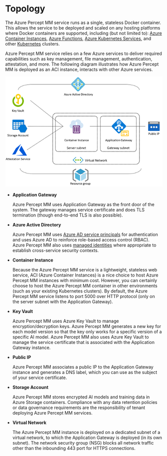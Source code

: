 # Topology

The Azure Percept MM service  runs as a single, stateless Docker container. This allows the service to be deployed and scaled on any hosting platforms where Docker containers are supported, including (but not limited to): [Azure Container Instances](https://azure.microsoft.com/en-us/services/container-instances/), [Azure Functions](https://azure.microsoft.com/en-us/services/functions/), [Azure Kubernetes Services](https://azure.microsoft.com/en-us/services/kubernetes-service), and other [Kubernetes](https://kubernetes.io/) clusters.

Azure Percept MM service relies on a few Azure services to deliver required capabilities such as key management, file management, authentication, attestation, and more. The following diagram illustrates how Azure Percept MM is deployed as an ACI instance, interacts with other Azure services.

![topology](./imgs/topology.png)

* **Application Gateway**
  
  Azure Percept MM uses Application Gateway as the front door of the system. The gateway manages service certificate and does TLS termination (though end-to-end TLS is also possible).
  
* **Azure Active Directory**
  
  Azure Percept MM uses [Azure AD service principals](https://docs.microsoft.com/en-us/azure/active-directory/develop/app-objects-and-service-principals) for authentication and uses Azure AD to reinforce role-based access control (RBAC). Azure Percept MM also uses [managed identities](https://docs.microsoft.com/en-us/azure/active-directory/managed-identities-azure-resources/overview) where appropriate to establish cross-service security contexts.

* **Container Instance**

    Because the Azure Percept MM service is a lightweight, stateless web service, ACI (Azure Container Instances) is a nice choice to host Azure Percept MM instances with minimum cost. However, you can certainly choose to host the Azure Percept MM container in other environments (such as your existing Kubernetes clusters). By default, the Azure Percept MM service listens to port 5000 over HTTP protocol (only on the server subnet with the Application Gateway).

* **Key Vault**
  
    Azure Percept MM uses Azure Key Vault to manage encryption/decryption keys. Azure Percept MM generates a new key for each model version so that the key only works for a specific version of a specific AI model. Azure Percept MM also uses Azure Key Vault to manage the service certificate that is associated with the Application Gateway instance.

* **Public IP**
  
    Azure Percept MM associates a public IP to the Application Gateway instance and generates a DNS label, which you can use as the subject of your service certificate.

* **Storage Account**

    Azure Percept MM stores encrypted AI models and training data in Azure Storage containers. Compliance with any data retention policies or data governance requirements are the responsibility of tenant deploying Azure Percept MM services.

* **Virtual Network**

    The Azure Percept MM instance is deployed on a dedicated subnet of a virtual network, to which the Application Gateway is deployed (in its own subnet). The network security group (NSG) blocks all network traffic other than the inbounding 443 port for HTTPS connections.
